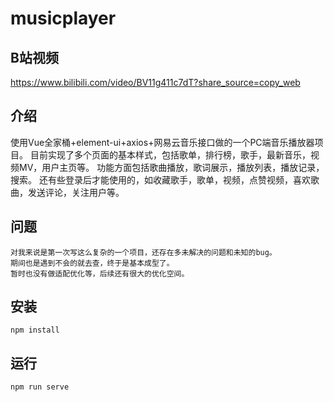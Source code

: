 # musicplayer
## B站视频
https://www.bilibili.com/video/BV11g411c7dT?share_source=copy_web
## 介绍 
使用Vue全家桶+element-ui+axios+网易云音乐接口做的一个PC端音乐播放器项目。
目前实现了多个页面的基本样式，包括歌单，排行榜，歌手，最新音乐，视频MV，用户主页等。
功能方面包括歌曲播放，歌词展示，播放列表，播放记录，搜索。
还有些登录后才能使用的，如收藏歌手，歌单，视频，点赞视频，喜欢歌曲，发送评论，关注用户等。
## 问题
```
对我来说是第一次写这么复杂的一个项目，还存在多未解决的问题和未知的bug。
期间也是遇到不会的就去查，终于是基本成型了。
暂时也没有做适配优化等，后续还有很大的优化空间。
```

## 安装
```
npm install
```

## 运行
```
npm run serve
```
